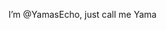 I’m @YamasEcho, just call me Yama

<!---
YamasEcho/YamasEcho is a ✨ special ✨ repository because its `README.md` (this file) appears on your GitHub profile.
You can click the Preview link to take a look at your changes.
--->
